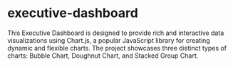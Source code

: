 # executive-dashboard
This Executive Dashboard is designed to provide rich and interactive data visualizations using Chart.js, a popular JavaScript library for creating dynamic and flexible charts. The project showcases three distinct types of charts: Bubble Chart, Doughnut Chart, and Stacked Group Chart.
